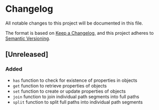 # Changelog

All notable changes to this project will be documented in this file.

The format is based on [Keep a Changelog](https://keepachangelog.com/en/1.0.0/),
and this project adheres to [Semantic Versioning](https://semver.org/spec/v2.0.0.html).

## [Unreleased]

### Added

- `has` function to check for existence of properties in objects
- `get` function to retrieve properties of objects
- `set` function to create or update properties of objects
- `join` function to join individual path segments into full paths
- `split` function to split full paths into individual path segments

